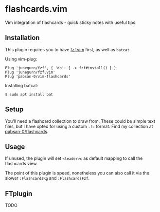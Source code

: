 # flashcards.vim

Vim integration of flashcards - quick sticky notes with useful tips.

## Installation

This plugin requires you to have [fzf.vim](https://github.com/junegunn/fzf.vim) first, as well as `batcat`.

Using vim-plug:

```
Plug 'junegunn/fzf', { 'do': { -> fzf#install() } }
Plug 'junegunn/fzf.vim'
Plug 'pabsan-0/vim-flashcards'
```

Installing batcat:
```
$ sudo apt install bat
```

## Setup 

You'll need a flashcard collection to draw from. These could be simple text files, but I have opted for using a custom `.fc` format. Find my collection at [pabsan-0/flashcards](https://github.com/pabsan-0/flashcards).

## Usage 

If unused, the plugin will set `<leader>c` as default mapping to call the flashcards view.

The point of this plugin is speed, nonetheless you can also call it via the slower `:FlashcardsRg` and `:FlashcardsFzf`. 


## FTplugin

TODO

